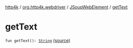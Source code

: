 [http4k](../../index.md) / [org.http4k.webdriver](../index.md) / [JSoupWebElement](index.md) / [getText](./get-text.md)

# getText

`fun getText(): `[`String`](https://kotlinlang.org/api/latest/jvm/stdlib/kotlin/-string/index.html) [(source)](https://github.com/http4k/http4k/blob/master/http4k-testing-webdriver/src/main/kotlin/org/http4k/webdriver/JSoupWebElement.kt#L25)